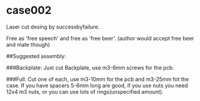 # case002

Laser cut desing by successbyfailure. 

Free as 'free speech' and free as 'free beer'. (author would accept free beer and mate though)

##Suggested assembly:


###Backplate:
Just cut Backplate, use m3-6mm screws for the pcb.

###Full:
Cut one of each, use m3-10mm for the pcb and m3-25mm fot the case.
If you have spacers 5-6mm long are good, if you use nuts you need 12x4 m3 nuts, or you can use lots of rings(unspecified amount).
